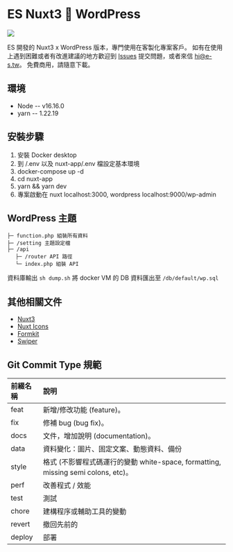 # ES Nuxt3 🍳  WordPress

<img src="https://e-s.tw/wp-content/uploads/2022/11/socialuse.jpg" />

ES 開發的 Nuxt3 x WordPress 版本，專門使用在客製化專案客戶。
如有在使用上遇到困難或者有改進建議的地方歡迎到 [Issues](https://github.com/esdesignstudio/es-nuxt3-template/issues) 提交問題，或者來信 [hi@e-s.tw](mailto:hi@e-s.tw)。
免費商用，請隨意下載。

## 環境
- Node -- v16.16.0
- yarn -- 1.22.19

## 安裝步驟
1. 安裝 Docker desktop
2. 到 /.env 以及 nuxt-app/.env 檔設定基本環境
3. docker-compose up -d
4. cd nuxt-app
5. yarn && yarn dev
6. 專案啟動在
   nuxt localhost:3000,
   wordpress localhost:9000/wp-admin

## WordPress 主題
```
├─ function.php 組裝所有資料
├─ /setting 主題設定檔
├─ /api
 　├─ /router API 路徑
 　└─ index.php 組裝 API
```
資料庫輸出
`sh dump.sh` 將 docker VM 的 DB 資料匯出至 `/db/default/wp.sql`

## 其他相關文件
- [Nuxt3](https://nuxt.com/)
- [Nuxt Icons](https://github.com/gitFoxCode/nuxt-icons)
- [Formkit](https://formkit.com/getting-started/what-is-formkit)
- [Swiper](https://swiperjs.com/swiper-api)

## Git Commit Type 規範

| 前綴名稱 | 說明 |
| :---- | :---- |
| feat | 新增/修改功能 (feature)。|
| fix | 修補 bug (bug fix)。|
| docs | 文件，增加說明 (documentation)。|
| data | 資料變化：圖片、固定文案、動態資料、備份 |
| style | 格式 (不影響程式碼運行的變動 white-space, formatting, missing semi colons, etc)。 |
| perf | 改善程式 / 效能 |
| test | 測試 |
| chore | 建構程序或輔助工具的變動 |
| revert | 撤回先前的 |
| deploy | 部署 |